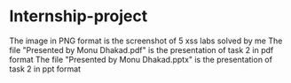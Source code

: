 # Internship-project
The image in PNG format is the screenshot of 5 xss labs solved by me
The file "Presented by Monu Dhakad.pdf" is the presentation of task 2 in pdf format
The file "Presented by Monu Dhakad.pptx" is the presentation of task 2 in ppt format
